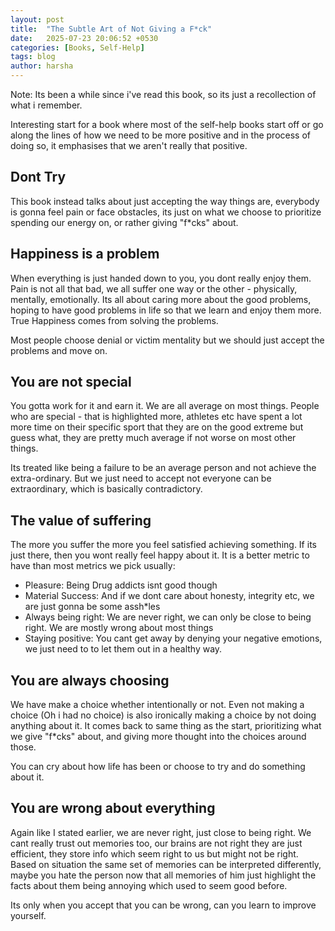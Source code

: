 ```yaml
---
layout: post
title:  "The Subtle Art of Not Giving a F*ck"
date:   2025-07-23 20:06:52 +0530
categories: [Books, Self-Help]
tags: blog
author: harsha
---
```


Note: Its been a while since i've read this book, so its just a recollection of what i remember.

Interesting start for a book where most of the self-help books start off or go along the lines of how we need to be more positive and in the process of doing so, it emphasises that we aren't really that positive.

## Dont Try

This book instead talks about just accepting the way things are, everybody is gonna feel pain or face obstacles, its just on what we choose to prioritize spending our energy on, or rather giving "f*cks" about.

## Happiness is a problem

When everything is just handed down to you, you dont really enjoy them. Pain is not all that bad, we all suffer one way or the other - physically, mentally, emotionally. Its all about caring more about the good problems, hoping to have good problems in life so that we learn and enjoy them more. True Happiness comes from solving the problems.

Most people choose denial or victim mentality but we should just accept the problems and move on. 

## You are not special

You gotta work for it and earn it. We are all average on most things. People who are special - that is highlighted more, athletes etc have spent a lot more time on their specific sport that they are on the good extreme but guess what, they are pretty much average if not worse on most other things.

Its treated like being a failure to be an average person and not achieve the extra-ordinary. But we just need to accept not everyone can be extraordinary, which is basically contradictory.

## The value of suffering

The more you suffer the more you feel satisfied achieving something. If its just there, then you wont really feel happy about it. It is a better metric to have than most metrics we pick usually:
- Pleasure: Being Drug addicts isnt good though
- Material Success: And if we dont care about honesty, integrity etc, we are just gonna be some assh*les
- Always being right: We are never right, we can only be close to being right. We are mostly wrong about most things
- Staying positive: You cant get away by denying your negative emotions, we just need to to let them out in a healthy way.

## You are always choosing

We have make a choice whether intentionally or not. Even not making a choice (Oh i had no choice) is also ironically making a choice by not doing anything about it. It comes back to same thing as the start, prioritizing what we give "f*cks" about, and giving more thought into the choices around those.

You can cry about how life has been or choose to try and do something about it.

## You are wrong about everything

Again like I stated earlier, we are never right, just close to being right. We cant really trust out memories too, our brains are not right they are just efficient, they store info which seem right to us but might not be right. Based on situation the same set of memories can be interpreted differently, maybe you hate the person now that all memories of him just highlight the facts about them being annoying which used to seem good before.

Its only when you accept that you can be wrong, can you learn to improve yourself.
